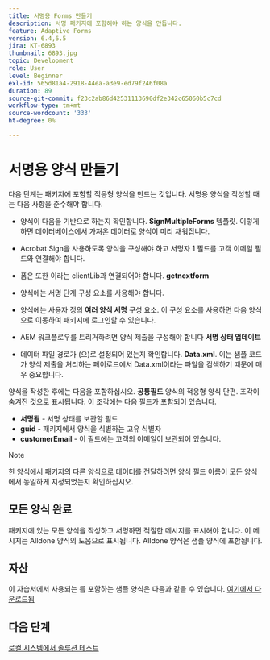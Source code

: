 ```yaml
---
title: 서명용 Forms 만들기
description: 서명 패키지에 포함해야 하는 양식을 만듭니다.
feature: Adaptive Forms
version: 6.4,6.5
jira: KT-6893
thumbnail: 6893.jpg
topic: Development
role: User
level: Beginner
exl-id: 565d81a4-2918-44ea-a3e9-ed79f246f08a
duration: 89
source-git-commit: f23c2ab86d42531113690df2e342c65060b5c7cd
workflow-type: tm+mt
source-wordcount: '333'
ht-degree: 0%

---
```


# 서명용 양식 만들기

다음 단계는 패키지에 포함할 적응형 양식을 만드는 것입니다. 서명용 양식을 작성할 때는 다음 사항을 준수해야 합니다.

* 양식이 다음을 기반으로 하는지 확인합니다. **SignMultipleForms** 템플릿. 이렇게 하면 데이터베이스에서 가져온 데이터로 양식이 미리 채워집니다.

* Acrobat Sign을 사용하도록 양식을 구성해야 하고 서명자 1 필드를 고객 이메일 필드와 연결해야 합니다.
* 폼은 또한 이라는 clientLib과 연결되어야 합니다. **getnextform**
* 양식에는 서명 단계 구성 요소를 사용해야 합니다.
* 양식에는 사용자 정의 **여러 양식 서명** 구성 요소. 이 구성 요소를 사용하면 다음 양식으로 이동하여 패키지에 로그인할 수 있습니다.
* AEM 워크플로우를 트리거하려면 양식 제출을 구성해야 합니다 **서명 상태 업데이트**
* 데이터 파일 경로가 (으)로 설정되어 있는지 확인합니다. **Data.xml**. 이는 샘플 코드가 양식 제출을 처리하는 페이로드에서 Data.xml이라는 파일을 검색하기 때문에 매우 중요합니다.

양식을 작성한 후에는 다음을 포함하십시오. **공통필드** 양식의 적응형 양식 단편. 조각이 숨겨진 것으로 표시됩니다. 이 조각에는 다음 필드가 포함되어 있습니다.

* **서명됨** - 서명 상태를 보관할 필드
* **guid** - 패키지에서 양식을 식별하는 고유 식별자
* **customerEmail** - 이 필드에는 고객의 이메일이 보관되어 있습니다.



>[!NOTE]
>한 양식에서 패키지의 다른 양식으로 데이터를 전달하려면 양식 필드 이름이 모든 양식에서 동일하게 지정되었는지 확인하십시오.

## 모든 양식 완료

패키지에 있는 모든 양식을 작성하고 서명하면 적절한 메시지를 표시해야 합니다. 이 메시지는 Alldone 양식의 도움으로 표시됩니다. Alldone 양식은 샘플 양식에 포함됩니다.

## 자산

이 자습서에서 사용되는 를 포함하는 샘플 양식은 다음과 같을 수 있습니다. [여기에서 다운로드됨](assets/forms-for-signing.zip)

## 다음 단계

[로컬 시스템에서 솔루션 테스트](./testing-and-trouble-shooting.md)
